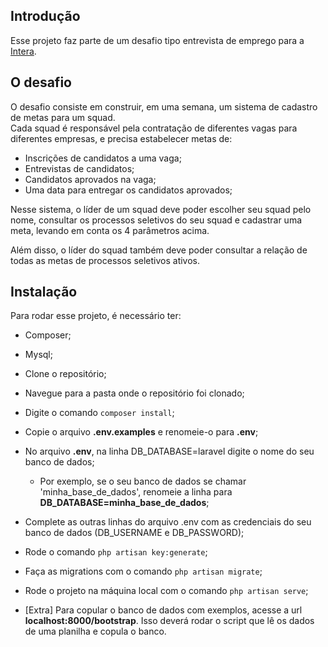 ## Introdução

Esse projeto faz parte de um desafio tipo entrevista de emprego para a <a href="https://byintera.com/">Intera</a>.

## O desafio

O desafio consiste em construir, em uma semana, um sistema de cadastro de metas para um squad.  
Cada squad é responsável pela contratação de diferentes vagas para diferentes empresas, e precisa estabelecer metas de:
- Inscrições de candidatos a uma vaga;
- Entrevistas de candidatos;
- Candidatos aprovados na vaga;
- Uma data para entregar os candidatos aprovados;

Nesse sistema, o líder de um squad deve poder escolher seu squad pelo nome, consultar os processos seletivos do seu squad e cadastrar uma meta, levando em conta os 4 parâmetros acima.  

Além disso, o líder do squad também deve poder consultar a relação de todas as metas de processos seletivos ativos.  

## Instalação

Para rodar esse projeto, é necessário ter:
- Composer;
- Mysql;

- Clone o repositório;
- Navegue para a pasta onde o repositório foi clonado;
- Digite o comando ``composer install``;
- Copie o arquivo <b>.env.examples</b> e renomeie-o para <b>.env</b>;
- No arquivo <b>.env</b>, na linha DB_DATABASE=laravel digite o nome do seu banco de dados;
  - Por exemplo, se o seu banco de dados se chamar 'minha_base_de_dados', renomeie a linha para <b>DB_DATABASE=minha_base_de_dados</b>;
- Complete as outras linhas do arquivo .env com as credenciais do seu banco de dados (DB_USERNAME e DB_PASSWORD);
- Rode o comando ``php artisan key:generate``;
- Faça as migrations com o comando ``php artisan migrate``;
- Rode o projeto na máquina local com o comando ``php artisan serve``;
- [Extra] Para copular o banco de dados com exemplos, acesse a url <b>localhost:8000/bootstrap</b>. Isso deverá rodar o script que lê os dados de uma planilha e copula o banco.
